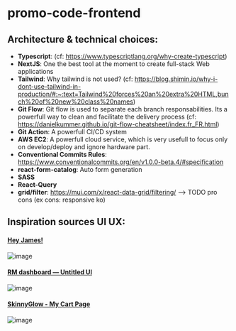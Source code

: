 # promo-code-frontend

## Architecture & technical choices:
- **Typescript**: (cf: https://www.typescriptlang.org/why-create-typescript)
- **NextJS**: One the best tool at the moment to create full-stack Web applications
- **Tailwind**: Why tailwind is not used? (cf: https://blog.shimin.io/why-i-dont-use-tailwind-in-production/#:~:text=Tailwind%20forces%20an%20extra%20HTML,bunch%20of%20new%20class%20names)
- **Git Flow**: Git flow is used to separate each branch responsabilities. Its a powerfull way to clean and facilitate the delivery process (cf: https://danielkummer.github.io/git-flow-cheatsheet/index.fr_FR.html)
- **Git Action**: A powerfull CI/CD system
- **AWS EC2**: A powerfull cloud service, which is very usefull to focus only on develop/deploy and ignore hardware part.
- **Conventional Commits Rules**: https://www.conventionalcommits.org/en/v1.0.0-beta.4/#specification
- **react-form-catalog**: Auto form generation
- **SASS**
- **React-Query**
- **grid/filter**: https://mui.com/x/react-data-grid/filtering/ --> TODO pro cons (ex cons: responsive ko)

## Inspiration sources UI UX:

#### [Hey James!](https://dribbble.com/shots/14677586-CouponsCoupons)
![image](https://cdn.dribbble.com/users/251359/screenshots/14677586/media/b56bdb130fa0dbcc8d81ba8506ad3730.png)

#### [RM dashboard — Untitled UI](https://dribbble.com/shots/18567097-CRM-dashboard-Untitled-UI)

![image](https://cdn.dribbble.com/userupload/2960625/file/original-42deb2e9bedff93d05e2cbf08000afa3.jpg?compress=1&resize=752x)

#### [SkinnyGlow - My Cart Page](https://dribbble.com/shots/20991067-SkinnyGlow-My-Cart-Page)
![image](https://cdn.dribbble.com/userupload/5552497/file/original-5c31202465023edb5fda3fa9e9b7160f.png?compress=1&resize=752x)